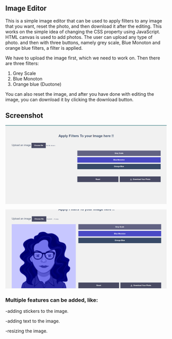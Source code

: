 ## Image Editor


This is a simple image editor that can be used to apply filters to any image that you want, reset the photo, and then download it after the editing.
This works on the simple idea of changing the CSS property using JavaScript. HTML canvas is used to add photos. The user can upload any type of photo. and then with three buttons, namely grey scale, Blue Monoton and orange blue filters, a filter is applied.


We have to upload the image first, which we need to work on.
Then there are three filters:
1. Grey Scale
2. Blue Monoton
3. Orange blue (Duotone)


You can also reset the image, and after you have done with editing the image, you can download it by clicking the download button.



## Screenshot
![Image editor](Image_Editor/image.png)


![Image Editor, with a photo](Image_Editor/image-1.png)


### Multiple features can be added, like:
-adding stickers to the image.

-adding text to the image.

-resizing the image.





